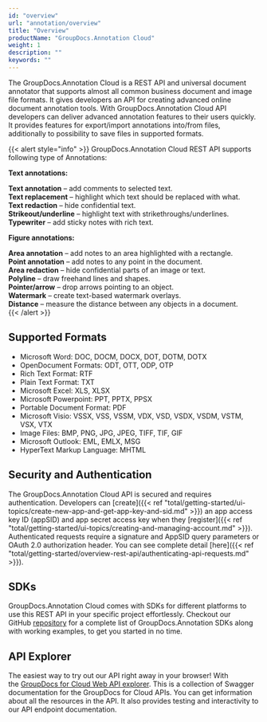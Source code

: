```yaml
---
id: "overview"
url: "annotation/overview"
title: "Overview"
productName: "GroupDocs.Annotation Cloud"
weight: 1
description: ""
keywords: ""
---
```

The GroupDocs.Annotation Cloud is a REST API and universal document annotator that supports almost all common business document and image file formats. It gives developers an API for creating advanced online document annotation tools. With GroupDocs.Annotation Cloud API developers can deliver advanced annotation features to their users quickly. It provides features for export/import annotations into/from files, additionally to possibility to save files in supported formats.

{{< alert style="info" >}}
GroupDocs.Annotation Cloud REST API supports following type of Annotations:

**Text annotations:**

**Text annotation** – add comments to selected text.  
**Text replacement** – highlight which text should be replaced with what.  
**Text redaction** – hide confidential text.  
**Strikeout/underline** – highlight text with strikethroughs/underlines.  
**Typewriter** – add sticky notes with rich text.  

**Figure annotations:**

**Area annotation** – add notes to an area highlighted with a rectangle.  
**Point annotation** – add notes to any point in the document.  
**Area redaction** – hide confidential parts of an image or text.  
**Polyline** – draw freehand lines and shapes.  
**Pointer/arrow** – drop arrows pointing to an object.  
**Watermark** – create text-based watermark overlays.  
**Distance** – measure the distance between any objects in a document.  
{{< /alert >}}

## Supported Formats ##

* Microsoft Word: DOC, DOCM, DOCX, DOT, DOTM, DOTX 
* OpenDocument Formats: ODT, OTT, ODP, OTP
* Rich Text Format: RTF
* Plain Text Format: TXT
* Microsoft Excel: XLS, XLSX
* Microsoft Powerpoint: PPT, PPTX, PPSX
* Portable Document Format: PDF
* Microsoft Visio: VSSX, VSS, VSSM, VDX, VSD, VSDX, VSDM, VSTM, VSX, VTX
* Image Files: BMP, PNG, JPG, JPEG, TIFF, TIF, GIF
* Microsoft Outlook: EML, EMLX, MSG
* HyperText Markup Language: MHTML

## Security and Authentication ##

The GroupDocs.Annotation Cloud API is secured and requires authentication. Developers can [create]({{< ref "total/getting-started/ui-topics/create-new-app-and-get-app-key-and-sid.md" >}}) an app access key ID (appSID) and app secret access key when they [register]({{< ref "total/getting-started/ui-topics/creating-and-managing-account.md" >}}). Authenticated requests require a signature and AppSID query parameters or OAuth 2.0 authorization header. You can see complete detail [here]({{< ref "total/getting-started/overview-rest-api/authenticating-api-requests.md" >}}).

## SDKs ##

GroupDocs.Annotation Cloud comes with SDKs for different platforms to use this REST API in your specific project effortlessly. Checkout our GitHub [repository](https://github.com/groupdocs-annotation-cloud) for a complete list of GroupDocs.Annotation SDKs along with working examples, to get you started in no time.  

## API Explorer ##

The easiest way to try out our API right away in your browser! With the [GroupDocs for Cloud Web API explorer](https://apireference.groupdocs.cloud/annotation/). This is a collection of Swagger documentation for the GroupDocs for Cloud APIs. You can get information about all the resources in the API. It also provides testing and interactivity to our API endpoint documentation.
